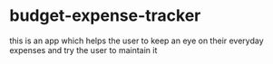 # budget-expense-tracker
this is an app which helps the user to keep an eye on their everyday expenses and try the user to maintain it
